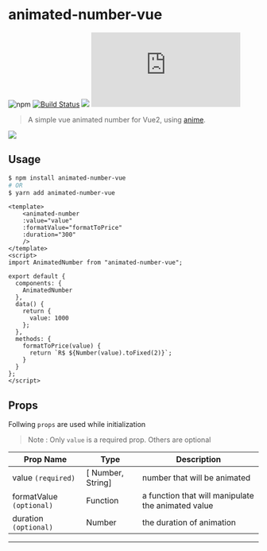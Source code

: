 # animated-number-vue 

![npm](https://img.shields.io/npm/dt/animated-number-vue.svg) [![Build Status](https://travis-ci.org/Leocardoso94/animated-number-vue.svg?branch=master)](https://travis-ci.org/Leocardoso94/animated-number-vue)  [![](https://data.jsdelivr.com/v1/package/npm/animated-number-vue/badge)](https://www.jsdelivr.com/package/npm/animated-number-vue) ![](http://img.badgesize.io/leocardoso94/animated-number-vue/master/dist/AnimatedNumber.umd.min.js)

>A simple vue animated number for Vue2, using [anime](https://github.com/juliangarnier/anime). 

![](https://media.giphy.com/media/3Fnc5buwtaxS1n0J3L/giphy.gif)

## Usage

```bash
$ npm install animated-number-vue
# OR
$ yarn add animated-number-vue
```

````vue
<template>
    <animated-number 
    :value="value" 
    :formatValue="formatToPrice" 
    :duration="300"
    />
</template>
<script>
import AnimatedNumber from "animated-number-vue";

export default {
  components: {
    AnimatedNumber
  },
  data() {
    return {
      value: 1000
    };
  },
  methods: {
    formatToPrice(value) {
      return `R$ ${Number(value).toFixed(2)}`;
    }
  }
};
</script>
````

## Props
Follwing `props` are used while initialization
> Note : Only `value` is a required prop. Others are optional

| Prop Name | Type | Description |
|----------|------|--------------|
| value `(required)`| [ Number, String] | number that will be animated |
| formatValue `(optional)`| Function | a function that will manipulate the animated value |
| duration `(optional)`| Number | the duration of animation |

---